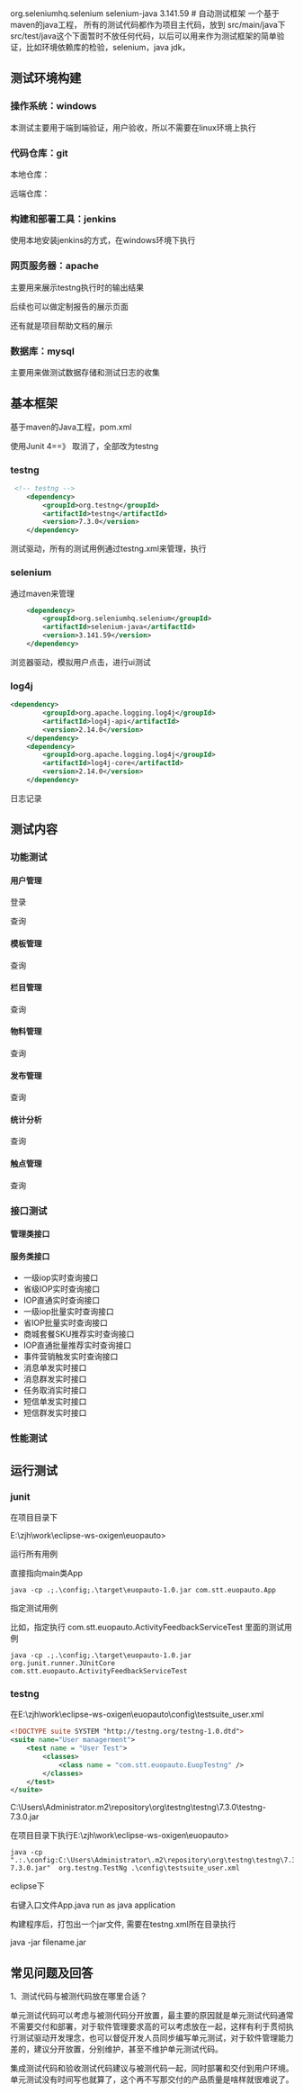 <dependency>
        <groupId>org.seleniumhq.selenium</groupId>
        <artifactId>selenium-java</artifactId>
        <version>3.141.59</version>
    </dependency># 自动测试框架
一个基于maven的java工程，
所有的测试代码都作为项目主代码，放到 src/main/java下
src/test/java这个下面暂时不放任何代码，以后可以用来作为测试框架的简单验证，比如环境依赖库的检验，selenium，java jdk，

## 测试环境构建

### 操作系统：windows

本测试主要用于端到端验证，用户验收，所以不需要在linux环境上执行



### 代码仓库：git

本地仓库：

远端仓库：



### 构建和部署工具：jenkins

使用本地安装jenkins的方式，在windows环境下执行



### 网页服务器：apache

主要用来展示testng执行时的输出结果

后续也可以做定制报告的展示页面

还有就是项目帮助文档的展示



### 数据库：mysql

主要用来做测试数据存储和测试日志的收集



## 基本框架

基于maven的Java工程，pom.xml

使用Junit 4==》 取消了，全部改为testng

### testng

```xml
 <!-- testng -->
    <dependency>
    	<groupId>org.testng</groupId>
    	<artifactId>testng</artifactId>
    	<version>7.3.0</version>
    </dependency>
```

测试驱动，所有的测试用例通过testng.xml来管理，执行

### selenium

通过maven来管理

```xml
    <dependency>
        <groupId>org.seleniumhq.selenium</groupId>
        <artifactId>selenium-java</artifactId>
        <version>3.141.59</version>
    </dependency>
```

浏览器驱动，模拟用户点击，进行ui测试

### log4j

```xml
<dependency>
    	<groupId>org.apache.logging.log4j</groupId>
    	<artifactId>log4j-api</artifactId>
    	<version>2.14.0</version>
    </dependency>
    <dependency>
    	<groupId>org.apache.logging.log4j</groupId>
    	<artifactId>log4j-core</artifactId>
    	<version>2.14.0</version>
    </dependency>
```

日志记录





## 测试内容

### 功能测试

#### 用户管理

登录

查询

#### 模板管理

查询

#### 栏目管理

查询

#### 物料管理

查询

#### 发布管理

查询

#### 统计分析

查询

#### 触点管理

查询



### 接口测试

#### 管理类接口



#### 服务类接口

* 一级iop实时查询接口
* 省级IOP实时查询接口
* IOP直通实时查询接口
* 一级iop批量实时查询接口
* 省IOP批量实时查询接口
* 商城套餐SKU推荐实时查询接口
* IOP直通批量推荐实时查询接口
* 事件营销触发实时查询接口
* 消息单发实时接口
* 消息群发实时接口
* 任务取消实时接口
* 短信单发实时接口
* 短信群发实时接口



### 性能测试



## 运行测试

### junit



在项目目录下

E:\zjh\work\eclipse-ws-oxigen\euopauto>

运行所有用例

直接指向main类App

```shell
java -cp .;.\config;.\target\euopauto-1.0.jar com.stt.euopauto.App
```





指定测试用例

比如，指定执行 com.stt.euopauto.ActivityFeedbackServiceTest 里面的测试用例

```shell
java -cp .;.\config;.\target\euopauto-1.0.jar org.junit.runner.JUnitCore com.stt.euopauto.ActivityFeedbackServiceTest
```



### testng

在E:\zjh\work\eclipse-ws-oxigen\euopauto\config\testsuite_user.xml

```xml
<!DOCTYPE suite SYSTEM "http://testng.org/testng-1.0.dtd">
<suite name="User managerment">
	<test name = "User Test">
		<classes>
			<class name = "com.stt.euopauto.EuopTestng" />
		</classes>	
	</test>
</suite>
```



C:\Users\Administrator\.m2\repository\org\testng\testng\7.3.0\testng-7.3.0.jar

在项目目录下执行E:\zjh\work\eclipse-ws-oxigen\euopauto>

```shell
java -cp ".:.\config:C:\Users\Administrator\.m2\repository\org\testng\testng\7.3.0\testng-7.3.0.jar"  org.testng.TestNg .\config\testsuite_user.xml
```



eclipse下

右键入口文件App.java  run as java application



构建程序后，打包出一个jar文件, 需要在testng.xml所在目录执行

java -jar filename.jar





## 常见问题及回答

1、测试代码与被测代码放在哪里合适？

单元测试代码可以考虑与被测代码分开放置，最主要的原因就是单元测试代码通常不需要交付和部署，对于软件管理要求高的可以考虑放在一起，这样有利于贯彻执行测试驱动开发理念，也可以督促开发人员同步编写单元测试，对于软件管理能力差的，建议分开放置，分别维护，甚至不维护单元测试代码。

集成测试代码和验收测试代码建议与被测代码一起，同时部署和交付到用户环境。单元测试没有时间写也就算了，这个再不写那交付的产品质量是啥样就很难说了。



